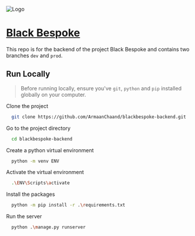 
![Logo](https://blackbespoke.netlify.app/black-bespoke-logo.svg) 



# [Black Bespoke](https://blackbespoke.netlify.app/)

This repo is for the backend of the project Black Bespoke and contains two branches ```dev``` and ```prod```.



## Run Locally

> Before running locally, ensure you've ```git```, ```python``` and ```pip``` installed globally on your computer.

Clone the project

```bash
  git clone https://github.com/ArmaanChaand/blackbespoke-backend.git
```

Go to the project directory

```bash
  cd blackbespoke-backend
```

Create a python virtual environment

```bash
  python -m venv ENV
```

Activate the virtual environment

```bash
  .\ENV\Scripts\activate
```

Install the packages

```bash
  python -m pip install -r .\requirements.txt
```

Run the server

```bash
  python .\manage.py runserver
```

